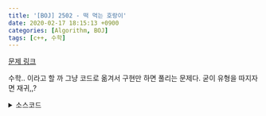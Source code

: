 ```yaml
---
title: '[BOJ] 2502 - 떡 먹는 호랑이'
date: 2020-02-17 18:15:13 +0900
categories: [Algorithm, BOJ]
tags: [c++, 수학]
---
```


[문제 링크](https://www.acmicpc.net/problem/2502)

수학.. 이라고 할 까 그냥 코드로 옮겨서 구현만 하면 풀리는 문제다. 굳이 유형을 따지자면 재귀,,?

<details>
  <summary> 소스코드 </summary>
    <div markdown="1">

```c++
#include <iostream>
using namespace std;
typedef long long ll;

int d, k;

bool go(int a, int b, int day) { // 오늘, 다음날, 오늘 날짜
    if (day == 1) {
        printf("%d\n%d", a, b);
        return true;
    }
    if (b - a > a) return false;
    return go(b - a, a, day - 1);
}

int main(void) {
    scanf("%d %d", &d, &k);
    for (int i = k - 1; i > 0; i--) {
        if (go(i, k, d - 1)) break;
    }
    return 0;
}
```
